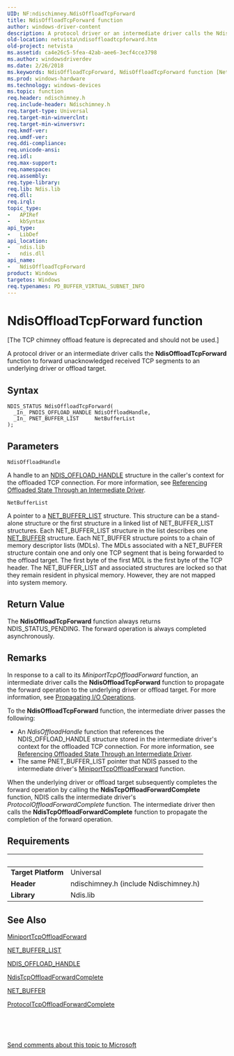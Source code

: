 ```yaml
---
UID: NF:ndischimney.NdisOffloadTcpForward
title: NdisOffloadTcpForward function
author: windows-driver-content
description: A protocol driver or an intermediate driver calls the NdisOffloadTcpForward function to forward unacknowledged received TCP segments to an underlying driver or offload target.
old-location: netvista\ndisoffloadtcpforward.htm
old-project: netvista
ms.assetid: ca4e26c5-5fea-42ab-aee6-3ecf4cce3798
ms.author: windowsdriverdev
ms.date: 2/26/2018
ms.keywords: NdisOffloadTcpForward, NdisOffloadTcpForward function [Network Drivers Starting with Windows Vista], ndischimney/NdisOffloadTcpForward, netvista.ndisoffloadtcpforward, tcp_chim_ndis_func_9def62ce-e860-4f98-a609-8e96e6381c66.xml
ms.prod: windows-hardware
ms.technology: windows-devices
ms.topic: function
req.header: ndischimney.h
req.include-header: Ndischimney.h
req.target-type: Universal
req.target-min-winverclnt: 
req.target-min-winversvr: 
req.kmdf-ver: 
req.umdf-ver: 
req.ddi-compliance: 
req.unicode-ansi: 
req.idl: 
req.max-support: 
req.namespace: 
req.assembly: 
req.type-library: 
req.lib: Ndis.lib
req.dll: 
req.irql: 
topic_type:
-	APIRef
-	kbSyntax
api_type:
-	LibDef
api_location:
-	ndis.lib
-	ndis.dll
api_name:
-	NdisOffloadTcpForward
product: Windows
targetos: Windows
req.typenames: PD_BUFFER_VIRTUAL_SUBNET_INFO
---
```



# NdisOffloadTcpForward function
<p class="CCE_Message">[The TCP chimney offload feature is deprecated and should not be used.]

A protocol driver or an intermediate driver calls the 
  <b>NdisOffloadTcpForward</b> function to forward unacknowledged received TCP segments to an underlying
  driver or offload target.

## Syntax

````
NDIS_STATUS NdisOffloadTcpForward(
  _In_ PNDIS_OFFLOAD_HANDLE NdisOffloadHandle,
  _In_ PNET_BUFFER_LIST     NetBufferList
);
````

## Parameters

`NdisOffloadHandle`

A handle to an 
     <a href="..\ndischimney\ns-ndischimney-_ndis_offload_handle.md">NDIS_OFFLOAD_HANDLE</a> structure in the
     caller's context for the offloaded TCP connection. For more information, see 
     <a href="https://docs.microsoft.com/en-us/windows-hardware/drivers/network/referencing-offloaded-state-through-an-intermediate-driver">
     Referencing Offloaded State Through an Intermediate Driver</a>.

`NetBufferList`

A pointer to a 
     <a href="..\ndis\ns-ndis-_net_buffer_list.md">NET_BUFFER_LIST</a> structure. This structure
     can be a stand-alone structure or the first structure in a linked list of NET_BUFFER_LIST structures.
     Each NET_BUFFER_LIST structure in the list describes one 
     <a href="..\ndis\ns-ndis-_net_buffer.md">NET_BUFFER</a> structure. Each NET_BUFFER structure
     points to a chain of memory descriptor lists (MDLs). The MDLs associated with a NET_BUFFER structure
     contain one and only one TCP segment that is being forwarded to the offload target. The first byte of
     the first MDL is the first byte of the TCP header. The NET_BUFFER_LIST and associated structures are
     locked so that they remain resident in physical memory. However, they are not mapped into system
     memory.


## Return Value

The 
     <b>NdisOffloadTcpForward</b> function always returns NDIS_STATUS_PENDING. The forward operation is always
     completed asynchronously.

## Remarks

In response to a call to its 
    <i>MiniportTcpOffloadForward</i> function, an intermediate driver calls the 
    <b>NdisOffloadTcpForward</b> function to propagate the forward operation to the underlying driver or
    offload target. For more information, see 
    <a href="https://msdn.microsoft.com/009159ad-81c0-4555-8e6b-a4fec2c7f1d5">Propagating I/O Operations</a>.

To the 
    <b>NdisOffloadTcpForward</b> function, the intermediate driver passes the following:

<ul>
<li>
An 
      <i>NdisOffloadHandle</i> function that references the NDIS_OFFLOAD_HANDLE structure stored in the
      intermediate driver's context for the offloaded TCP connection. For more information, see 
      <a href="https://docs.microsoft.com/en-us/windows-hardware/drivers/network/referencing-offloaded-state-through-an-intermediate-driver">
      Referencing Offloaded State Through an Intermediate Driver</a>.

</li>
<li>
The same PNET_BUFFER_LIST pointer that NDIS passed to the intermediate driver's 
      <a href="..\ndischimney\nc-ndischimney-w_tcp_offload_forward_handler.md">
      MiniportTcpOffloadForward</a> function.

</li>
</ul>
When the underlying driver or offload target subsequently completes the forward operation by calling
    the 
    <b>NdisTcpOffloadForwardComplete</b> function, NDIS calls the intermediate driver's 
    <i>ProtocolOffloadForwardComplete</i> function. The intermediate driver then calls the 
    <b>NdisTcpOffloadForwardComplete</b> function to propagate the completion of the forward operation.

## Requirements
| &nbsp; | &nbsp; |
| ---- |:---- |
| **Target Platform** | Universal |
| **Header** | ndischimney.h (include Ndischimney.h) |
| **Library** | Ndis.lib |

## See Also

<a href="..\ndischimney\nc-ndischimney-w_tcp_offload_forward_handler.md">MiniportTcpOffloadForward</a>



<a href="..\ndis\ns-ndis-_net_buffer_list.md">NET_BUFFER_LIST</a>



<a href="..\ndischimney\ns-ndischimney-_ndis_offload_handle.md">NDIS_OFFLOAD_HANDLE</a>



<a href="..\ndischimney\nc-ndischimney-ndis_tcp_offload_forward_complete.md">
   NdisTcpOffloadForwardComplete</a>



<a href="..\ndis\ns-ndis-_net_buffer.md">NET_BUFFER</a>



<a href="..\ndischimney\nc-ndischimney-tcp_offload_forward_complete_handler.md">
   ProtocolTcpOffloadForwardComplete</a>



 

 

<a href="mailto:wsddocfb@microsoft.com?subject=Documentation%20feedback [netvista\netvista]:%20NdisOffloadTcpForward function%20 RELEASE:%20(2/26/2018)&amp;body=%0A%0APRIVACY STATEMENT%0A%0AWe use your feedback to improve the documentation. We don't use your email address for any other purpose, and we'll remove your email address from our system after the issue that you're reporting is fixed. While we're working to fix this issue, we might send you an email message to ask for more info. Later, we might also send you an email message to let you know that we've addressed your feedback.%0A%0AFor more info about Microsoft's privacy policy, see http://privacy.microsoft.com/en-us/default.aspx." title="Send comments about this topic to Microsoft">Send comments about this topic to Microsoft</a>